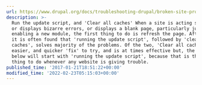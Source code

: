 ```yaml
---
url: https://www.drupal.org/docs/troubleshooting-drupal/broken-site-problems
description: >-
  Run the update script, and 'Clear all caches' When a site is acting strangely,
  or displays bizarre errors, or displays a blank page, particularly just after
  enabling a new module, the first thing to do is refresh the page. After that,
  it is often found that 'running the update script', followed by 'clearing all
  caches', solves majority of the problems. Of the two, 'Clear all caches' is an
  easier, and quicker 'fix' to try, and is at times effective but, the steps
  below will start with 'running the update script', because that is the first
  thing to do whenever any website is giving trouble.
published_time: '2017-01-21T18:51:22+00:00'
modified_time: '2022-02-23T05:15:03+00:00'
---
```

